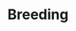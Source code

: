 ---
title: Breeding
crosslinks:
- PornStarletHQ
- ImpregPersonals
- forcedcreampie
- pelfie
- GFTJCreampie
- slightlypregnant
- eroticauthors
- BreedingMaterial
- pulsatingcumshots
- ihavesex
- PussyBeforeAndAfter
- PreggoPorn
- DaddysKittens
- creampie
- creampies
- dickpic
- KarmaCourt
- japancirclejerk
- AskReddit
---